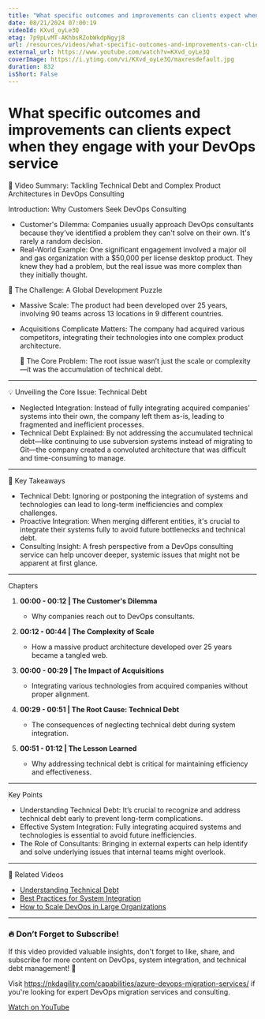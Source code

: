 ```yaml
---
title: "What specific outcomes and improvements can clients expect when they engage with your DevOps service"
date: 08/21/2024 07:00:19
videoId: KXvd_oyLe3Q
etag: 7p9pLvMT-AKhbsRZobWkdpNgyj8
url: /resources/videos/what-specific-outcomes-and-improvements-can-clients-expect-when-they-engage-with-your-devops-service
external_url: https://www.youtube.com/watch?v=KXvd_oyLe3Q
coverImage: https://i.ytimg.com/vi/KXvd_oyLe3Q/maxresdefault.jpg
duration: 832
isShort: False
---
```


# What specific outcomes and improvements can clients expect when they engage with your DevOps service

🎥 Video Summary: Tackling Technical Debt and Complex Product Architectures in DevOps Consulting

Introduction: Why Customers Seek DevOps Consulting

- Customer's Dilemma: Companies usually approach DevOps consultants because they’ve identified a problem they can't solve on their own. It's rarely a random decision.
- Real-World Example: One significant engagement involved a major oil and gas organization with a $50,000 per license desktop product. They knew they had a problem, but the real issue was more complex than they initially thought.

 🚧 The Challenge: A Global Development Puzzle

- Massive Scale: The product had been developed over 25 years, involving 90 teams across 13 locations in 9 different countries.
- Acquisitions Complicate Matters: The company had acquired various competitors, integrating their technologies into one complex product architecture.

  🔄 The Core Problem: The root issue wasn’t just the scale or complexity—it was the accumulation of technical debt.

---

 💡 Unveiling the Core Issue: Technical Debt

- Neglected Integration: Instead of fully integrating acquired companies' systems into their own, the company left them as-is, leading to fragmented and inefficient processes.
- Technical Debt Explained: By not addressing the accumulated technical debt—like continuing to use subversion systems instead of migrating to Git—the company created a convoluted architecture that was difficult and time-consuming to manage.

---

 🎯 Key Takeaways

- Technical Debt: Ignoring or postponing the integration of systems and technologies can lead to long-term inefficiencies and complex challenges.
- Proactive Integration: When merging different entities, it's crucial to integrate their systems fully to avoid future bottlenecks and technical debt.
- Consulting Insight: A fresh perspective from a DevOps consulting service can help uncover deeper, systemic issues that might not be apparent at first glance.

---

 Chapters

1. **00:00 - 00:12 | The Customer's Dilemma**
   - Why companies reach out to DevOps consultants.

2. **00:12 - 00:44 | The Complexity of Scale**
   - How a massive product architecture developed over 25 years became a tangled web.

3. **00:00 - 00:29 | The Impact of Acquisitions**
   - Integrating various technologies from acquired companies without proper alignment.

4. **00:29 - 00:51 | The Root Cause: Technical Debt**
   - The consequences of neglecting technical debt during system integration.

5. **00:51 - 01:12 | The Lesson Learned**
   - Why addressing technical debt is critical for maintaining efficiency and effectiveness.

---

 Key Points

- Understanding Technical Debt: It’s crucial to recognize and address technical debt early to prevent long-term complications.
- Effective System Integration: Fully integrating acquired systems and technologies is essential to avoid future inefficiencies.
- The Role of Consultants: Bringing in external experts can help identify and solve underlying issues that internal teams might overlook.

---

 🔗 Related Videos

- [Understanding Technical Debt](#)
- [Best Practices for System Integration](#)
- [How to Scale DevOps in Large Organizations](#)

---

### **🔥 Don’t Forget to Subscribe!**

If this video provided valuable insights, don't forget to like, share, and subscribe for more content on DevOps, system integration, and technical debt management! 🚀

Visit https://nkdagility.com/capabilities/azure-devops-migration-services/ if you're looking for expert DevOps migration services and consulting.

[Watch on YouTube](https://www.youtube.com/watch?v=KXvd_oyLe3Q)
